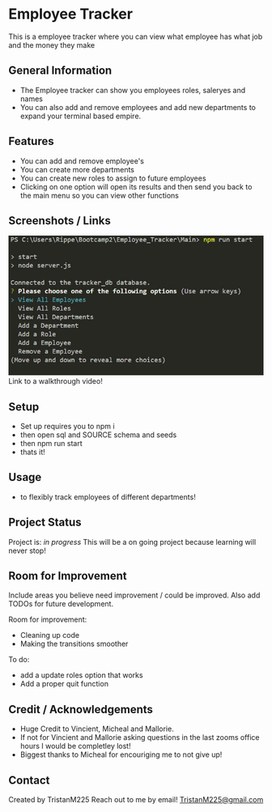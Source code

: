 # Employee Tracker
This is a employee tracker where you can view what employee has what job and the money they make


## General Information
- The Employee tracker can show you employees roles, saleryes and names
- You can also add and remove employees and add new departments to expand your terminal based empire.



## Features
- You can add and remove employee's
- You can create more departments
- You can create new roles to assign to future employees
- Clicking on one option will open its results and then send you back to the main menu so you can view other functions



## Screenshots / Links
![Screenshot of project](./Main/assets/employeeTracker.JPG)
Link to a walkthrough video! 
 



## Setup
- Set up requires you to npm i
- then open sql and SOURCE schema and seeds
- then npm run start
- thats it!

## Usage
- to flexibly track employees of different departments!


## Project Status
Project is: _in progress_ 
This will be a on going project because learning will never stop!

## Room for Improvement
Include areas you believe need improvement / could be improved. Also add TODOs for future development.

Room for improvement:
- Cleaning up code
- Making the transitions smoother

To do:
- add a update roles option that works
- Add a proper quit function

## Credit / Acknowledgements 
- Huge Credit to Vincient, Micheal and Mallorie. 
- If not for Vincient and Mallorie asking questions in the last zooms office hours I would be completley lost! 
- Biggest thanks to Micheal for encouriging me to not give up!

## Contact
Created by TristanM225 Reach out to me by email! TristanM225@gmail.com